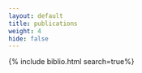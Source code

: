 ```yaml
---
layout: default
title: publications
weight: 4
hide: false
---
```


{% include biblio.html search=true%}

